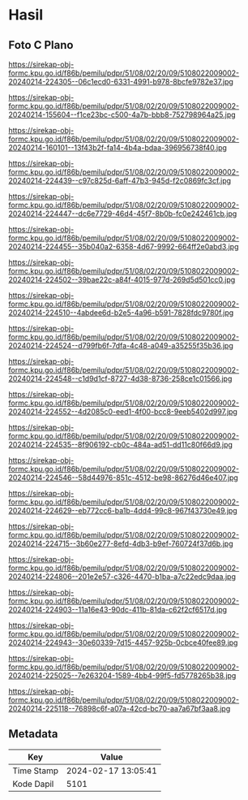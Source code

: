 # Hasil

## Foto C Plano

https://sirekap-obj-formc.kpu.go.id/f86b/pemilu/pdpr/51/08/02/20/09/5108022009002-20240214-224305--06c1ecd0-6331-4991-b978-8bcfe9782e37.jpg

https://sirekap-obj-formc.kpu.go.id/f86b/pemilu/pdpr/51/08/02/20/09/5108022009002-20240214-155604--f1ce23bc-c500-4a7b-bbb8-752798964a25.jpg

https://sirekap-obj-formc.kpu.go.id/f86b/pemilu/pdpr/51/08/02/20/09/5108022009002-20240214-160101--13f43b2f-fa14-4b4a-bdaa-396956738f40.jpg

https://sirekap-obj-formc.kpu.go.id/f86b/pemilu/pdpr/51/08/02/20/09/5108022009002-20240214-224439--c97c825d-6aff-47b3-945d-f2c0869fc3cf.jpg

https://sirekap-obj-formc.kpu.go.id/f86b/pemilu/pdpr/51/08/02/20/09/5108022009002-20240214-224447--dc6e7729-46d4-45f7-8b0b-fc0e242461cb.jpg

https://sirekap-obj-formc.kpu.go.id/f86b/pemilu/pdpr/51/08/02/20/09/5108022009002-20240214-224455--35b040a2-6358-4d67-9992-664ff2e0abd3.jpg

https://sirekap-obj-formc.kpu.go.id/f86b/pemilu/pdpr/51/08/02/20/09/5108022009002-20240214-224502--39bae22c-a84f-4015-977d-269d5d501cc0.jpg

https://sirekap-obj-formc.kpu.go.id/f86b/pemilu/pdpr/51/08/02/20/09/5108022009002-20240214-224510--4abdee6d-b2e5-4a96-b591-7828fdc9780f.jpg

https://sirekap-obj-formc.kpu.go.id/f86b/pemilu/pdpr/51/08/02/20/09/5108022009002-20240214-224524--d799fb6f-7dfa-4c48-a049-a35255f35b36.jpg

https://sirekap-obj-formc.kpu.go.id/f86b/pemilu/pdpr/51/08/02/20/09/5108022009002-20240214-224548--c1d9d1cf-8727-4d38-8736-258ce1c01566.jpg

https://sirekap-obj-formc.kpu.go.id/f86b/pemilu/pdpr/51/08/02/20/09/5108022009002-20240214-224552--4d2085c0-eed1-4f00-bcc8-9eeb5402d997.jpg

https://sirekap-obj-formc.kpu.go.id/f86b/pemilu/pdpr/51/08/02/20/09/5108022009002-20240214-224535--8f906192-cb0c-484a-ad51-dd11c80f66d9.jpg

https://sirekap-obj-formc.kpu.go.id/f86b/pemilu/pdpr/51/08/02/20/09/5108022009002-20240214-224546--58d44976-851c-4512-be98-86276d46e407.jpg

https://sirekap-obj-formc.kpu.go.id/f86b/pemilu/pdpr/51/08/02/20/09/5108022009002-20240214-224629--eb772cc6-ba1b-4dd4-99c8-967f43730e49.jpg

https://sirekap-obj-formc.kpu.go.id/f86b/pemilu/pdpr/51/08/02/20/09/5108022009002-20240214-224715--3b60e277-8efd-4db3-b9ef-760724f37d6b.jpg

https://sirekap-obj-formc.kpu.go.id/f86b/pemilu/pdpr/51/08/02/20/09/5108022009002-20240214-224806--201e2e57-c326-4470-b1ba-a7c22edc9daa.jpg

https://sirekap-obj-formc.kpu.go.id/f86b/pemilu/pdpr/51/08/02/20/09/5108022009002-20240214-224903--11a16e43-90dc-411b-81da-c62f2cf6517d.jpg

https://sirekap-obj-formc.kpu.go.id/f86b/pemilu/pdpr/51/08/02/20/09/5108022009002-20240214-224943--30e60339-7d15-4457-925b-0cbce40fee89.jpg

https://sirekap-obj-formc.kpu.go.id/f86b/pemilu/pdpr/51/08/02/20/09/5108022009002-20240214-225025--7e263204-1589-4bb4-99f5-fd5778265b38.jpg

https://sirekap-obj-formc.kpu.go.id/f86b/pemilu/pdpr/51/08/02/20/09/5108022009002-20240214-225118--76898c6f-a07a-42cd-bc70-aa7a67bf3aa8.jpg


## Metadata

| Key        | Value               |
| ---------- | ------------------- |
| Time Stamp | 2024-02-17 13:05:41 |
| Kode Dapil | 5101                |



